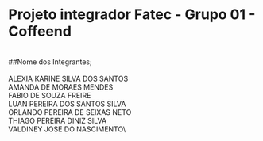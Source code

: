 # Projeto integrador Fatec - Grupo 01 - Coffeend
\
##Nome dos Integrantes;\
\
ALEXIA KARINE SILVA DOS SANTOS\
AMANDA DE MORAES MENDES\
FABIO DE SOUZA FREIRE\
LUAN PEREIRA DOS SANTOS SILVA\
ORLANDO PEREIRA DE SEIXAS NETO\
THIAGO PEREIRA DINIZ SILVA\
VALDINEY JOSE DO NASCIMENTO\
